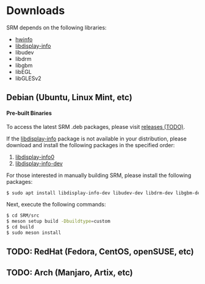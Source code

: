 # Downloads

SRM depends on the following libraries:

* [hwinfo](https://github.com/vcrhonek/hwdata)
* [libdisplay-info](https://gitlab.freedesktop.org/emersion/libdisplay-info)
* libudev
* libdrm
* libgbm
* libEGL
* libGLESv2

## Debian (Ubuntu, Linux Mint, etc)

#### Pre-built Binaries

To access the latest SRM .deb packages, please visit [releases (TODO)](/).

If the [libdisplay-info](https://gitlab.freedesktop.org/emersion/libdisplay-info) package is not available in your distribution, please download and install the following packages in the specified order:

1. [libdisplay-info0](https://packages.ubuntu.com/lunar/libdisplay-info0)
2. [libdisplay-info-dev](https://packages.ubuntu.com/lunar/libdisplay-info-dev)

For those interested in manually building SRM, please install the following packages:

```bash
$ sudo apt install libdisplay-info-dev libudev-dev libdrm-dev libgbm-dev libegl1-mesa-dev libgles2-mesa-dev
```

Next, execute the following commands:

```bash
$ cd SRM/src
$ meson setup build -Dbuildtype=custom
$ cd build
$ sudo meson install
```

## TODO: RedHat (Fedora, CentOS, openSUSE, etc)
## TODO: Arch (Manjaro, Artix, etc)

